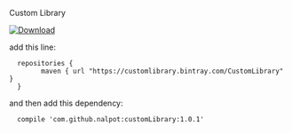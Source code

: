 Custom Library

[ ![Download](https://api.bintray.com/packages/customlibrary/CustomLibrary/CustomLibrary/images/download.svg?version=1.0.1) ](https://bintray.com/customlibrary/CustomLibrary/CustomLibrary/1.0.0/link)

add this line: 

      repositories {
            maven { url "https://customlibrary.bintray.com/CustomLibrary" }
      }

and then add this dependency:

      compile 'com.github.nalpot:customLibrary:1.0.1'
